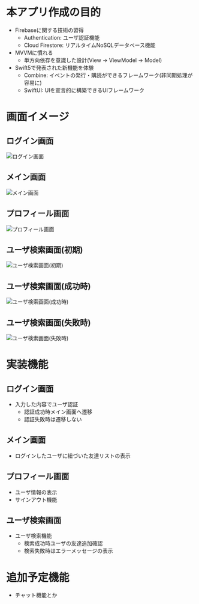 # 本アプリ作成の目的
- Firebaseに関する技術の習得
  - Authentication: ユーザ認証機能
  - Cloud Firestore: リアルタイムNoSQLデータベース機能
- MVVMに慣れる
  - 単方向依存を意識した設計(View -> ViewModel -> Model)
- Swift5で発表された新機能を体験
  - Combine: イベントの発行・購読ができるフレームワーク(非同期処理が容易に)
  - SwiftUI: UIを宣言的に構築できるUIフレームワーク

# 画面イメージ
## ログイン画面
![ログイン画面](/doc_img/LoginView.PNG) 
## メイン画面
![メイン画面](/doc_img/MainView.PNG) 
## プロフィール画面
![プロフィール画面](/doc_img/ProfileView.PNG) 
## ユーザ検索画面(初期)
![ユーザ検索画面(初期)](/doc_img/SearchUserView_init.PNG) 
## ユーザ検索画面(成功時)
![ユーザ検索画面(成功時)](/doc_img/SearchUserView_success.PNG) 
## ユーザ検索画面(失敗時)
![ユーザ検索画面(失敗時)](/doc_img/SearchUserView_failure.PNG) 

# 実装機能
## ログイン画面
- 入力した内容でユーザ認証
  - 認証成功時メイン画面へ遷移
  - 認証失敗時は遷移しない
## メイン画面
- ログインしたユーザに紐づいた友達リストの表示
## プロフィール画面
- ユーザ情報の表示
- サインアウト機能
## ユーザ検索画面
- ユーザ検索機能
  - 検索成功時ユーザの友達追加確認
  - 検索失敗時はエラーメッセージの表示

# 追加予定機能
- チャット機能とか

